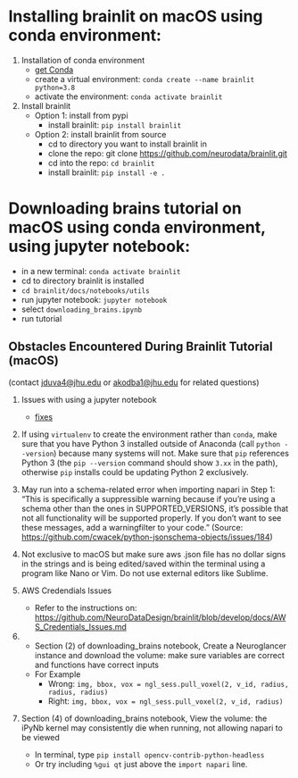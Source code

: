 # Installing brainlit on macOS using conda environment:
1. Installation of conda environment
    * [get Conda](https://docs.conda.io/projects/conda/en/latest/user-guide/getting-started.html)
    * create a virtual environment: `conda create --name brainlit python=3.8`
    * activate the environment: `conda activate brainlit`
2. Install brainlit
    * Option 1: install from pypi
        * install brainlit: `pip install brainlit`
    * Option 2: install brainlit from source
        * cd to directory you want to install brainlit in
        * clone the repo: git clone https://github.com/neurodata/brainlit.git
        * cd into the repo: `cd brainlit`
        * install brainlit: `pip install -e .`


# Downloading brains tutorial on macOS using conda environment, using jupyter notebook: 
* in a new terminal: `conda activate brainlit`
* cd to directory brainlit is installed
* `cd brainlit/docs/notebooks/utils`
* run jupyter notebook: `jupyter notebook`
* select `downloading_brains.ipynb`
* run tutorial


## Obstacles Encountered During Brainlit Tutorial (macOS)
(contact jduva4@jhu.edu or akodba1@jhu.edu for related questions)

1. Issues with using a jupyter notebook
    * [fixes](https://jupyter-notebook.readthedocs.io/en/stable/troubleshooting.html)

2. If using ```virtualenv``` to create the environment rather than ```conda```, make sure that you have Python 3 installed outside of Anaconda (call ```python --version```) because many systems will not. Make sure that ```pip``` references Python 3 (the ```pip --version``` command should show ```3.xx``` in the path), otherwise ```pip``` installs could be updating Python 2 exclusively. 

4. May run into a schema-related error when importing napari in Step 1: “This is specifically a suppressible warning because if you’re using a schema other than the ones in SUPPORTED_VERSIONS, it’s possible that not all functionality will be supported properly. If you don’t want to see these messages, add a warningfilter to your code.” (Source: https://github.com/cwacek/python-jsonschema-objects/issues/184)

5. Not exclusive to macOS but make sure aws .json file has no dollar signs in the strings and is being edited/saved within the terminal using a program like Nano or Vim. Do not use external editors like Sublime.

6.  AWS Credendials Issues
    * Refer to the instructions on: https://github.com/NeuroDataDesign/brainlit/blob/develop/docs/AWS_Credentials_Issues.md

7. * Section (2) of downloading_brains notebook, Create a Neuroglancer instance and download the volume: make sure variables are correct and functions have correct inputs
    * For Example 
        * Wrong: `img, bbox, vox = ngl_sess.pull_voxel(2, v_id, radius, radius, radius)`
        * Right:  `img, bbox, vox = ngl_sess.pull_voxel(2, v_id, radius)`
    
8. Section (4) of downloading_brains notebook, View the volume: the iPyNb kernel may consistently die when running, not allowing napari to be viewed
    * In terminal, type `pip install opencv-contrib-python-headless`
    * Or try including ```%gui qt``` just above the ```import napari``` line. 